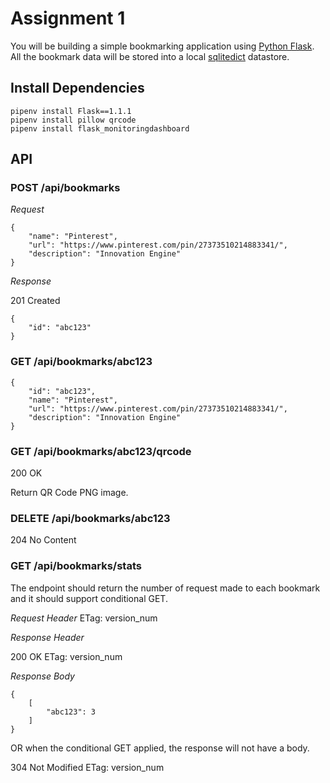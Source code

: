 # Assignment 1

You will be building a simple bookmarking application using [Python Flask](https://blog.miguelgrinberg.com/post/the-flask-mega-tutorial-part-i-hello-world). All the bookmark data will be stored into a local [sqlitedict](https://pypi.org/project/sqlitedict/) datastore.

## Install Dependencies

```
pipenv install Flask==1.1.1
pipenv install pillow qrcode
pipenv install flask_monitoringdashboard
```

## API

### POST /api/bookmarks

_Request_

```
{
    "name": "Pinterest",
    "url": "https://www.pinterest.com/pin/27373510214883341/",
    "description": "Innovation Engine"
}
```

_Response_

201 Created

```
{
    "id": "abc123"
}
```

### GET /api/bookmarks/abc123

```
{
    "id": "abc123",
    "name": "Pinterest",
    "url": "https://www.pinterest.com/pin/27373510214883341/",
    "description": "Innovation Engine"
}
```

### GET /api/bookmarks/abc123/qrcode

200 OK

Return QR Code PNG image.


### DELETE /api/bookmarks/abc123

204 No Content



### GET /api/bookmarks/stats

The endpoint should return the number of request made to each bookmark and it should support conditional GET.

_Request Header_
ETag: version_num


_Response Header_

200 OK
ETag: version_num

_Response Body_

```
{
    [
        "abc123": 3
    ]
}
```

OR when the conditional GET applied, the response will not have a body.

304 Not Modified
ETag: version_num

